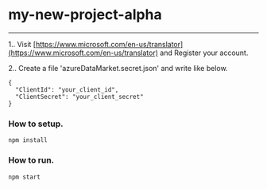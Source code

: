 # my-new-project-alpha

---

1.. Visit [https://www.microsoft.com/en-us/translator](https://www.microsoft.com/en-us/translator) and Register your account.

2.. Create a file 'azureDataMarket.secret.json' and write like below.
```
{
  "ClientId": "your_client_id",
  "ClientSecret": "your_client_secret"
}
```

### How to setup.
```
npm install
```

### How to run.
```
npm start
```